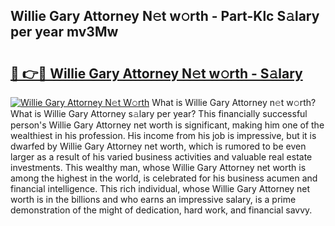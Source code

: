 ## Willie Gary Attorney N𝚎t w𝚘rth - Part-Klc S𝚊lary per year mv3Mw

# <h2><a href="http://gc2abs.nevu.top/?p=Willie+Gary+Attorney">🔗 👉🔴 Willie Gary Attorney N𝚎t w𝚘rth - S𝚊lary</a></h2>

[![Willie Gary Attorney N𝚎t W𝚘rth](https://i.imgur.com/Oavwk0R.jpeg)](http://gc2abs.nevu.top/?p=Willie+Gary+Attorney)
What is Willie Gary Attorney n𝚎t w𝚘rth? What is Willie Gary Attorney s𝚊lary per year?
This financially successful person's Willie Gary Attorney net worth is significant, making him one of the wealthiest in his profession. His income from his job is impressive, but it is dwarfed by Willie Gary Attorney net worth, which is rumored to be even larger as a result of his varied business activities and valuable real estate investments. This wealthy man, whose Willie Gary Attorney net worth is among the highest in the world, is celebrated for his business acumen and financial intelligence. This rich individual, whose Willie Gary Attorney net worth is in the billions and who earns an impressive salary, is a prime demonstration of the might of dedication, hard work, and financial savvy.
